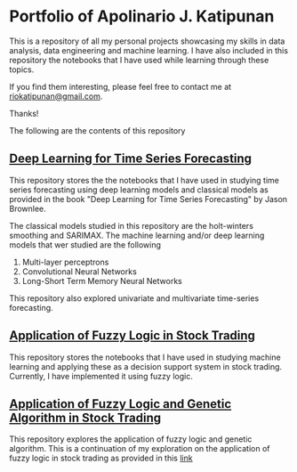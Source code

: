 # Portfolio of Apolinario J. Katipunan
This is a repository of all my personal projects showcasing my skills in data analysis, data engineering and machine learning. I have also included in this repository the notebooks that I have used while learning through these topics. 

If you find them interesting, please feel free to contact me at riokatipunan@gmail.com.

Thanks!

The following are the contents of this repository

## [Deep Learning for Time Series Forecasting](./Deep%20Learning%20for%20Time%20Series%20Forecasting/)
This repository stores the the notebooks that I have used in studying time series forecasting using deep learning models and classical models as provided in the book "Deep Learning for Time Series Forecasting" by Jason Brownlee.

The classical models studied in this repository are the holt-winters smoothing and SARIMAX. The machine learning and/or deep learning models that wer studied are the following

1. Multi-layer perceptrons
2. Convolutional Neural Networks
3. Long-Short Term Memory Neural Networks

This repository also explored univariate and multivariate time-series forecasting. 

## [Application of Fuzzy Logic in Stock Trading](./Application%20of%20Machine%20Learning%20in%20Stock%20Trading/Notebooks/Application%20of%20fuzzy%20logic%20to%20stock%20trading/)
This repository stores the notebooks that I have used in studying machine learning and applying these as a decision support system in stock trading. Currently, I have implemented it using fuzzy logic. 

## [Application of Fuzzy Logic and Genetic Algorithm in Stock Trading](./Application%20of%20Machine%20Learning%20in%20Stock%20Trading/Notebooks/Application%20of%20fuzzy%20logic%20and%20genetic%20algorithms%20to%20stock%20trading/)
This repository explores the application of fuzzy logic and genetic algorithm. This is a continuation of my exploration on the application of fuzzy logic in stock trading as provided in this [link](./Application%20of%20Machine%20Learning%20in%20Stock%20Trading/Notebooks/Application%20of%20fuzzy%20logic%20to%20stock%20trading/)

